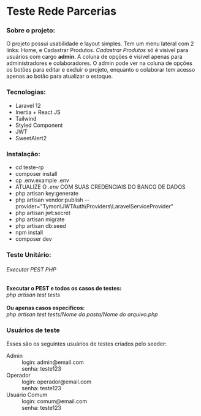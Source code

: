 <H1> Teste Rede Parcerias </H1>

<h3>Sobre o projeto:</h3>

<p>
    O projeto possui usabilidade e layout simples. Tem um menu lateral com 2 links: Home, e Cadastrar Produtos. 
    <i>Cadastrar Produtos</i> só é visivel para usuários com cargo <strong>admin</strong>. A coluna de opções é 
    visível apenas para administradores e colaboradores. O admin pode ver na coluna de opções os botões para 
    editar e excluir o projeto, enquanto o colaborar tem acesso apenas ao botão para atualizar o estoque. 
</p>

<h3> Tecnologias: </h3>
<ul>
  <li> Laravel 12 </li>
  <li> Inertia + React JS </li>
  <li> Tailwind </li>
  <li> Styled Component </li>
  <li> JWT </li>
  <li> SweetAlert2 </li>
</ul>

<h3> Instalação: </h3>
<ul>
  <li> cd teste-rp </li>
  <li> composer install</li>
  <li> cp .env.example .env </li>
  <li> ATUALIZE O  <i>.env</i> COM SUAS CREDENCIAIS DO BANCO DE DADOS </li>
  <li> php artisan key:generate </li>
  <li> php artisan vendor:publish --provider="Tymon\JWTAuth\Providers\LaravelServiceProvider" </li>
  <li> php artisan jwt:secret </li>
  <li> php artisan migrate </li>
  <li> php artisan db:seed </li>
  <li> npm install </li>
  <li> composer dev </li>
</ul>

<h3> Teste Unitário: </h3>
<h6>Executar PEST PHP</h6>

<strong>Executar o PEST e todos os casos de testes: </strong> <br>
<i> php artisan test tests </i>
<br><br>
<strong>Ou apenas casos especificos: </strong> <br>
<i> php artisan test tests/Nome da pasta/Nome do arquivo.php </i>

<h3>Usuários de teste</h3>
<span>Esses são os seguintes usuários de testes criados pelo seeder:</span>

<dl>
  <dt>Admin</dt>
    <dd>login: admin@email.com</dd>
    <dd>senha: teste123</dd>
 <dt>Operador</dt>
  <dd>login: operador@email.com</dd>
  <dd>senha: teste123</dd>
 <dt>Usuário Comum</dt>
  <dd>login: comum@email.com</dd>
  <dd>senha: teste123</dd>
</dl>
